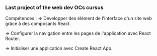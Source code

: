 ### Last project of the web dev OCs cursus

Compétences :
=> Développer des élément de l'interface d'un site web grâce à des composants React.


=> Configurer la navigation entre les pages de l'application avec React Router.


=> Initialiser une application avec Create React App.
